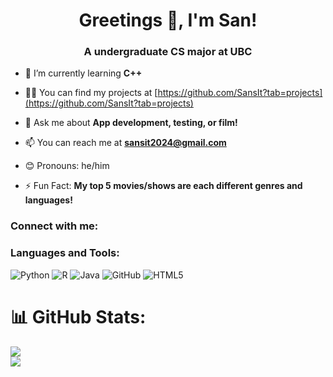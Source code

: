 <h1 align="center">Greetings 👋, I'm San!</h1>
<h3 align="center">A undergraduate CS major at UBC</h3>

- 🌱 I’m currently learning **C++**

- 👨‍💻 You can find my projects at [https://github.com/SansIt?tab=projects](https://github.com/SansIt?tab=projects)
  
- 💬 Ask me about **App development, testing, or film!**
  
- 📫 You can reach me at **sansit2024@gmail.com**

- 😊 Pronouns: he/him

- ⚡ Fun Fact: **My top 5 movies/shows are each different genres and languages!**

<h3 align="left">Connect with me:</h3>
<p align="left">
</p>

<h3 align="left">Languages and Tools:</h3>

![Python](https://img.shields.io/badge/python-3670A0?style=flat&logo=python&logoColor=ffdd54) ![R](https://img.shields.io/badge/r-%23276DC3.svg?style=flat&logo=r&logoColor=white) ![Java](https://img.shields.io/badge/java-%23ED8B00.svg?style=flat&logo=openjdk&logoColor=white) ![GitHub](https://img.shields.io/badge/github-%23121011.svg?style=flat&logo=github&logoColor=white) ![HTML5](https://img.shields.io/badge/html5-%23E34F26.svg?style=flat&logo=html5&logoColor=white)
# 📊 GitHub Stats:
![](https://nirzak-streak-stats.vercel.app/?user=SansIt&theme=dark&hide_border=false)<br/>
![](https://github-readme-stats.vercel.app/api/top-langs/?username=SansIt&theme=dark&hide_border=false&include_all_commits=false&count_private=false&layout=compact)
